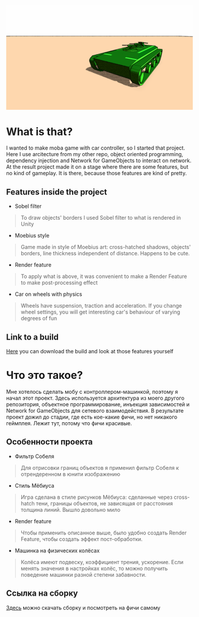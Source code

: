 ![Примерно так оно выглядит](Image/example.png)

# What is that?

I wanted to make moba game with car controller, so I started that project. Here I use arcitecture from my other repo, object oriented programming, dependency injection and Network for GameObjects to interact on network. At the result project made it on a stage where there are some features, but no kind of gameplay. It is there, because those features are kind of pretty.

## Features inside the project

- Sobel filter

> To draw objects' borders I used Sobel filter to what is rendered in Unity

- Moebius style

> Game made in style of Moebius art: cross-hatched shadows, objects' borders, line thickness independent of distance. Happens to be cute.

- Render feature

> To apply what is above, it was convenient to make a Render Feature to make post-processing effect

- Car on wheels with physics

> Wheels have suspension, traction and acceleration. If you change wheel settings, you will get interesting car's behaviour of varying degrees of fun

## Link to a build

[Here](https://drive.google.com/drive/folders/15QzkAan3BVWGh94mQE2h_wiSG4G9WaQx) you can download the build and look at those features yourself

# Что это такое?

Мне хотелось сделать мобу с контроллером-машинкой, поэтому я начал этот проект. Здесь используется архитектура из моего другого репозитория, объектное программирование, инъекция зависимостей и Network for GameObjects для сетевого взаимодействия. В результате проект дожил до стадии, где есть кое-какие фичи, но нет никакого геймплея. Лежит тут, потому что фичи красивые.

## Особенности проекта

- Фильтр Собеля

> Для отрисовки границ объектов я применил фильтр Собеля к отрендеренном в юнити изображению

- Стиль Мёбиуса

> Игра сделана в стиле рисунков Мёбиуса: сделанные через cross-hatch тени, границы объектов, не зависящая от расстояния толщина линий. Вышло довольно мило

- Render feature

> Чтобы применить описанное выше, было удобно создать Render Feature, чтобы создать эффект пост-обработки.

- Машинка на физических колёсах

> Колёса имеют подвеску, коэффициент трения, ускорение. Если менять значения в настройках колёс, то можно получить поведение машинки разной степени забавности.

## Ссылка на сборку

[Здесь](https://drive.google.com/drive/folders/15QzkAan3BVWGh94mQE2h_wiSG4G9WaQx) можно скачать сборку и посмотреть на фичи самому